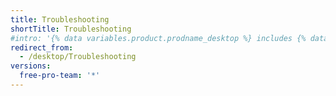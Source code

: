```yaml
---
title: Troubleshooting
shortTitle: Troubleshooting
#intro: '{% data variables.product.prodname_desktop %} includes {% data variables.large_files.product_name_long %} for managing large files.'
redirect_from:
  - /desktop/Troubleshooting
versions:
  free-pro-team: '*'
---
```


